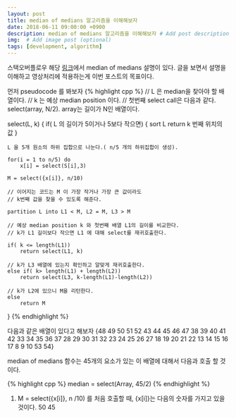 ```yaml
---
layout: post
title: median of medians 알고리즘을 이해해보자
date: 2018-06-11 09:00:00 +0900
description: median of medians 알고리즘을 이해해보자 # Add post description (optional)
img:  # Add image post (optional)
tags: [development, algorithm]
---
```


스택오버플로우 해당 [링크](https://stackoverflow.com/questions/9489061/understanding-median-of-medians-algorithm)에서 median of medians 설명이 있다. 글을 보면서 설명을 이해하고 영상처리에 적용하는게 이번 포스트의 목표이다.

먼저 pseudocode 를 봐보자
{% highlight cpp %}
// L 은 median을 찾아야 할 배열이다.
// k 는 예상 median position 이다. 
// 첫번째 select call은 다음과 같다. select(array, N/2). array는 길이가 N인 배열이다.

select(L, k)
{
    if( L 의 길이가 5이거나 5보다 작으면)
    {
        sort L
        return k 번째 위치의 값
    }

    L 을 5개 원소의 하위 집합으로 나눈다.( n/5 개의 하위집합이 생성).

    for(i = 1 to n/5) do
        x[i] = select(S[i],3)

    M = select({x[i]}, n/10)

    // 이어지는 코드는 M 이 가장 작거나 가장 큰 값이라도 
    // k번째 값을 찾을 수 있도록 해준다.

    partition L into L1 < M, L2 = M, L3 > M

    // 예상 median position k 와 첫번째 배열 L1의 길이를 비교한다.
    // k가 L1 길이보다 작으면 L1 에 대해 select를 재귀호출한다.

    if( k <= length(L1))
        return select(L1, k)

    // k가 L3 배열에 있는지 확인하고 알맞게 재귀호출한다.
    else if( k> length(L1) + length(L2))
        return select(L3, k-length(L1)-length(L2))

    // k가 L2에 있으니 M을 리턴한다.
    else
        return M
}
{% endhighlight %}

다음과 같은 배열이 있다고 해보자
{48 49 50 51 52 43 44 45 46 47 38 39 40 41 42 33 34 35 36 37 28 29 30 31 32 23 24 25 26 27 18 19 20 21 22 13 14 15 16 17 8 9 10 53 54}

median of medians 함수는 45개의 요소가 있는 이 배열에 대해서 다음과 호출 할 것이다.

{% highlight cpp %}
median = select(Array, 45/2)
{% endhighlight %}

1. M = select({x[i]}, n /10) 를 처음 호출할 때, {x[i]}는 다음의 숫자를 가지고 있을 것이다. 50 45